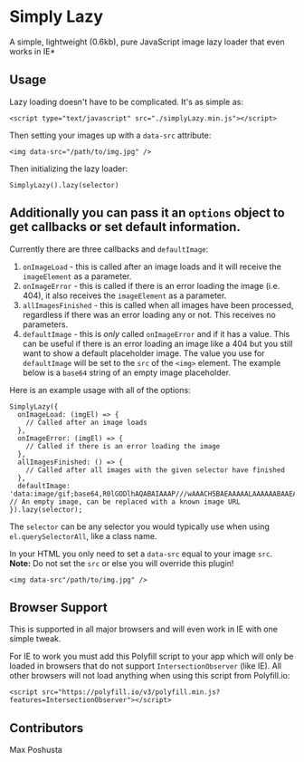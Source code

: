 # Simply Lazy

A simple, lightweight (0.6kb), pure JavaScript image lazy loader that even works in IE\*

## Usage

Lazy loading doesn't have to be complicated. It's as simple as:

```
<script type="text/javascript" src="./simplyLazy.min.js"></script>
```

Then setting your images up with a `data-src` attribute:

```
<img data-src="/path/to/img.jpg" />
```

Then initializing the lazy loader:

```
SimplyLazy().lazy(selector)
```

## Additionally you can pass it an `options` object to get callbacks or set default information.

Currently there are three callbacks and `defaultImage`:

1. `onImageLoad` - this is called after an image loads and it will receive the `imageElement` as a parameter.
2. `onImageError` - this is called if there is an error loading the image (i.e. 404), it also receives the `imageElement` as a parameter.
3. `allImagesFinished` - this is called when all images have been processed, regardless if there was an error loading any or not. This receives no parameters.
4. `defaultImage` - this is _only_ called `onImageError` and if it has a value. This can be useful if there is an error loading an image like a 404 but you still want to show a default placeholder image. The value you use for `defaultImage` will be set to the `src` of the `<img>` element. The example below is a `base64` string of an empty image placeholder.

Here is an example usage with all of the options:

```
SimplyLazy({
  onImageLoad: (imgEl) => {
    // Called after an image loads
  },
  onImageError: (imgEl) => {
    // Called if there is an error loading the image
  },
  allImagesFinished: () => {
    // Called after all images with the given selector have finished
  },
  defaultImage: 'data:image/gif;base64,R0lGODlhAQABAIAAAP///wAAACH5BAEAAAAALAAAAAABAAEAAAICRAEAOw==' // An empty image, can be replaced with a known image URL
}).lazy(selector);
```

The `selector` can be any selector you would typically use when using `el.querySelectorAll`, like a class name.

In your HTML you only need to set a `data-src` equal to your image `src`. **Note:** Do not set the `src` or else you will override this plugin!

```
<img data-src"/path/to/img.jpg" />
```

## Browser Support

This is supported in all major browsers and will even work in IE with one simple tweak.

For IE to work you must add this Polyfill script to your app which will only be loaded in browsers that do not support `IntersectionObserver` (like IE). All other browsers will not load anything when using this script from Polyfill.io:

```
<script src="https://polyfill.io/v3/polyfill.min.js?features=IntersectionObserver"></script>
```

## Contributors

Max Poshusta
